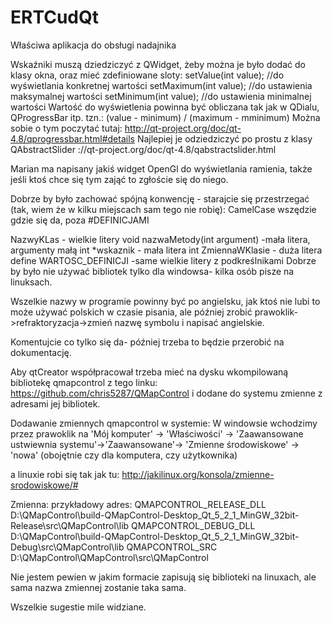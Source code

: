 ERTCudQt
========

Właściwa aplikacja do obsługi nadajnika

Wskaźniki muszą dziedziczyć z QWidget, żeby można je było dodać do klasy okna, oraz mieć zdefiniowane sloty: setValue(int value); //do wyświetlania konkretnej wartości setMaximum(int value); //do ustawienia maksymalnej wartości setMinimum(int value); //do ustawienia minimalnej wartości Wartość do wyświetlenia powinna być obliczana tak jak w QDialu, QProgressBar itp. tzn.: (value - minimum) / (maximum - mminimum) Można sobie o tym poczytać tutaj: http://qt-project.org/doc/qt-4.8/qprogressbar.html#details Najlepiej je odziedziczyć po prostu z klasy QAbstractSlider ://qt-project.org/doc/qt-4.8/qabstractslider.html

Marian ma napisany jakiś widget OpenGl do wyświetlania ramienia, także jeśli ktoś chce się tym zająć to zgłoście się do niego. 

Dobrze by było zachować spójną konwencję - starajcie się przestrzegać (tak, wiem że w kilku miejscach sam tego nie robię): CamelCase wszędzie gdzie się da, poza #DEFINICJAMI

NazwyKLas - wielkie litery void nazwaMetody(int argument) -mała litera, argumenty małą int *wskaznik - mała litera int ZmiennaWKlasie - duża litera 
define WARTOSC_DEFINICJI -same wielkie litery z podkreślnikami
Dobrze by było nie używać bibliotek tylko dla windowsa- kilka osób pisze na linuksach.

Wszelkie nazwy w programie powinny być po angielsku, jak ktoś nie lubi to może używać polskich w czasie pisania, ale później zrobić prawoklik->refraktoryzacja->zmień nazwę symbolu i napisać angielskie.

Komentujcie co tylko się da- później trzeba to będzie przerobić na dokumentację.

Aby qtCreator współpracował trzeba mieć na dysku wkompilowaną bibliotekę qmapcontrol z tego linku: https://github.com/chris5287/QMapControl 
i dodane do systemu zmienne z adresami jej bibliotek. 

Dodawanie zmiennych qmapcontrol w systemie:
W windowsie wchodzimy przez prawoklik na 'Mój komputer' -> 'Właściwości' -> 'Zaawansowane ustwiewnia systemu'->'Zaawansowane'-> 'Zmienne środowiskowe' -> 'nowa' (obojętnie czy dla komputera, czy użytkownika)

a linuxie robi się tak jak tu:
http://jakilinux.org/konsola/zmienne-srodowiskowe/#

Zmienna: 						          przykładowy adres:
QMAPCONTROL_RELEASE_DLL       D:\QMapControl\build-QMapControl-Desktop_Qt_5_2_1_MinGW_32bit-Release\src\QMapControl\lib
QMAPCONTROL_DEBUG_DLL					D:\QMapControl\build-QMapControl-Desktop_Qt_5_2_1_MinGW_32bit-Debug\src\QMapControl\lib
QMAPCONTROL_SRC							  D:\QMapControl\QMapControl\src\QMapControl

Nie jestem pewien w jakim formacie zapisują się biblioteki na linuxach, ale sama nazwa zmiennej zostanie taka sama. 

Wszelkie sugestie mile widziane.
